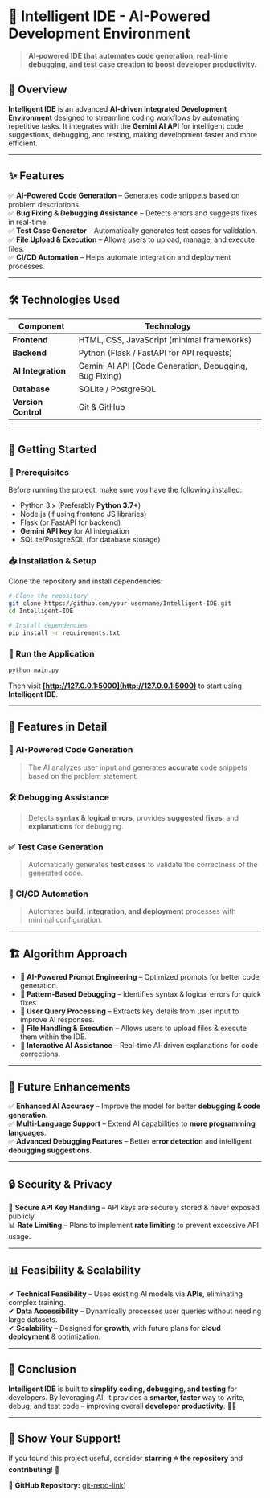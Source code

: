 # 🚀 Intelligent IDE - AI-Powered Development Environment

> **AI-powered IDE that automates code generation, real-time debugging, and test case creation to boost developer productivity.**

## 📌 Overview
**Intelligent IDE** is an advanced **AI-driven Integrated Development Environment** designed to streamline coding workflows by automating repetitive tasks. It integrates with the **Gemini AI API** for intelligent code suggestions, debugging, and testing, making development faster and more efficient.

---

## ✨ Features

✅ **AI-Powered Code Generation** – Generates code snippets based on problem descriptions.  
✅ **Bug Fixing & Debugging Assistance** – Detects errors and suggests fixes in real-time.  
✅ **Test Case Generator** – Automatically generates test cases for validation.  
✅ **File Upload & Execution** – Allows users to upload, manage, and execute files.  
✅ **CI/CD Automation** – Helps automate integration and deployment processes.  

---

## 🛠 Technologies Used

| **Component**  | **Technology**  |
|---------------|---------------|
| **Frontend**  | HTML, CSS, JavaScript (minimal frameworks)  |
| **Backend**   | Python (Flask / FastAPI for API requests)  |
| **AI Integration**  | Gemini AI API (Code Generation, Debugging, Bug Fixing)  |
| **Database**  | SQLite / PostgreSQL  |
| **Version Control**  | Git & GitHub  |

---

## 🚀 Getting Started

### 🔧 Prerequisites
Before running the project, make sure you have the following installed:

- Python 3.x (Preferably **Python 3.7+**)
- Node.js (if using frontend JS libraries)
- Flask (or FastAPI for backend)
- **Gemini API key** for AI integration
- SQLite/PostgreSQL (for database storage)

### 📥 Installation & Setup
Clone the repository and install dependencies:

```bash
# Clone the repository
git clone https://github.com/your-username/Intelligent-IDE.git
cd Intelligent-IDE

# Install dependencies
pip install -r requirements.txt
```

### 🔧 Run the Application
```bash
python main.py
```
Then visit **[http://127.0.0.1:5000](http://127.0.0.1:5000)** to start using **Intelligent IDE**.

---

## 🧠 Features in Detail

### 📌 AI-Powered Code Generation
> The AI analyzes user input and generates **accurate** code snippets based on the problem statement.

### 🛠 Debugging Assistance
> Detects **syntax & logical errors**, provides **suggested fixes**, and **explanations** for debugging.

### ✅ Test Case Generation
> Automatically generates **test cases** to validate the correctness of the generated code.

### 🚀 CI/CD Automation
> Automates **build, integration, and deployment** processes with minimal configuration.

---

## 🏗 Algorithm Approach
- **🔹 AI-Powered Prompt Engineering** – Optimized prompts for better code generation.
- **🔹 Pattern-Based Debugging** – Identifies syntax & logical errors for quick fixes.
- **🔹 User Query Processing** – Extracts key details from user input to improve AI responses.
- **🔹 File Handling & Execution** – Allows users to upload files & execute them within the IDE.
- **🔹 Interactive AI Assistance** – Real-time AI-driven explanations for code corrections.

---

## 🔮 Future Enhancements
✅ **Enhanced AI Accuracy** – Improve the model for better **debugging & code generation**.  
✅ **Multi-Language Support** – Extend AI capabilities to **more programming languages**.  
✅ **Advanced Debugging Features** – Better **error detection** and intelligent **debugging suggestions**.  

---

## 🔒 Security & Privacy
🔐 **Secure API Key Handling** – API keys are securely stored & never exposed publicly.  
📊 **Rate Limiting** – Plans to implement **rate limiting** to prevent excessive API usage.

---

## 📊 Feasibility & Scalability
✔ **Technical Feasibility** – Uses existing AI models via **APIs**, eliminating complex training.  
✔ **Data Accessibility** – Dynamically processes user queries without needing large datasets.  
✔ **Scalability** – Designed for **growth**, with future plans for **cloud deployment** & optimization.

---

## 🎯 Conclusion
**Intelligent IDE** is built to **simplify coding, debugging, and testing** for developers. By leveraging AI, it provides a **smarter, faster** way to write, debug, and test code – improving overall **developer productivity**. 🚀💡

---

## 🌟 Show Your Support!
If you found this project useful, consider **starring ⭐ the repository** and **contributing**! 🙌

📌 **GitHub Repository:** [git-repo-link](https://github.com/Priy1A2/Intelligent-ide-1-.git))  
